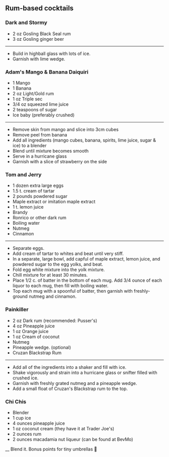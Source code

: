 ## Rum-based cocktails

### Dark and Stormy
* 2 oz Gosling Black Seal rum
* 3 oz Gosling ginger beer

---
* Build in highball glass with lots of ice.
* Garnish with lime wedge.

### Adam's Mango & Banana Daiquiri
* 1 Mango
* 1 Banana
* 2 oz Light/Gold rum
* 1 oz Triple sec
* 3/4 oz squeezed lime juice
* 2 teaspoons of sugar
* Ice baby (preferably crushed)

---
* Remove skin from mango and slice into 3cm cubes
* Remove peel from banana
* Add all ingredients (mango cubes, banana, spirits, lime juice, sugar & ice) to a blender
* Blend until mixture becomes smooth
* Serve in a hurricane glass
* Garnish with a slice of strawberry on the side

### Tom and Jerry

* 1 dozen extra large eggs
* 1.5 t. cream of tartar
* 2 pounds powdered sugar
* Maple extract or imitation maple extract
* 1 t. lemon juice
* Brandy
* Ronrico or other dark rum
* Boiling water
* Nutmeg
* Cinnamon

---
* Separate eggs.
* Add cream of tartar to whites and beat until very stiff.
* In a separate, large bowl, add capful of maple extract, lemon juice, and powdered sugar to the egg yolks, and beat.
* Fold egg white mixture into the yolk mixture.
* Chill mixture for at least 30 minutes.
* Place 1/2 c. of batter in the bottom of each mug. Add 3/4 ounce of each liquor to each mug, then fill with boiling water.
* Top each mug with a spoonful of batter, then garnish with freshly-ground nutmeg and cinnamon.

### Painkiller

* 2 oz Dark rum (recommended: Pusser's)
* 4 oz Pineapple juice
* 1 oz Orange juice
* 1 oz Cream of coconut
* Nutmeg
* Pineapple wedge. (optional)
* Cruzan Blackstrap Rum

---
* Add all of the ingredients into a shaker and fill with ice.
* Shake vigorously and strain into a hurricane glass or snifter filled with crushed ice.
* Garnish with freshly grated nutmeg and a pineapple wedge.
* Add a small float of Cruzan's Blackstrap rum to the top.

### Chi Chis

* Blender
* 1 cup ice
* 4 ounces pineapple juice
* 1 oz coconut cream (they have it at Trader Joe's)
* 2 ounces rum
* 2 ounces macadamia nut liqueur (can be found at BevMo)

__
Blend it. Bonus points for tiny umbrellas :tropical_drink: